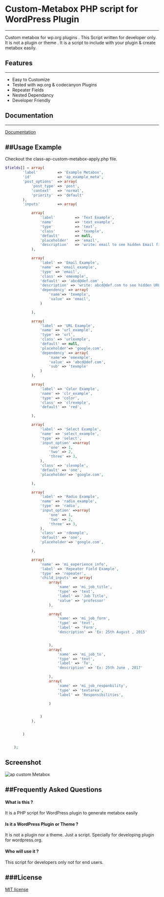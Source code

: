 # Custom-Metabox PHP script for WordPress Plugin 
-----------------------------------------------
Custom metabox  for wp.org  plugins . This Script written for developer only. It is not a plugin or theme . It is a script to include with your plugin & create metabox easily.

## Features 
-----------
* Easy to Customize 
* Tested with wp.org & codecanyon Plugins
* Repeater Fields
* Nested Dependancy 
* Developer Friendly 

## Documentation
----------------
[Documentation](http://www.apurba.me/2017/05/23/custom-metabox-documentation/)

##Usage Example
---------------
Checkout the class-ap-custom-metabox-apply.php file. 

```php
$fields[] = array(
        'label'         => 'Example Metabox',
        'id'            => 'ap_example_meta',
        'post_options'  => array(
            'post_type' => 'post',
            'context'   => 'normal',
            'priority'  => 'default'
        ),
        'inputs'        => array(

            array(
                'label'         => 'Text Example',
                'name'          => 'text_example',
                'type'          => 'text',
                'class'         => 'texmple',
                'default'       => null,
                'placeholder'   => 'email',
                'description'   => 'write: email to see hidden Email field',
            ),

            array(
                'label' => 'Email Example',
                'name' => 'email_example',
                'type' => 'email',
                'class' => 'emexmple',
                'default' => 'abcd@def.com' ,
                'description' => 'write: abcd@def.com to see hidden URL field',
                'dependency' => array(
                    'name'=> 'texmple',
                    'value' => 'email',
                )

            ),

            array(
                'label' => 'URL Example',
                'name' => 'url_example',
                'type' => 'url',
                'class' => 'urlexmple',
                'default' => null,
                'placeholder'=> 'google.com',
                'dependency' => array(
                    'name'=> 'emexmple',
                    'value' => 'abcd@def.com',
                    'sub' => 'texmple'
                )
            ),

            array(
                'label' => 'Color Example',
                'name' => 'clr_example',
                'type' => 'color',
                'class' => 'clrexmple',
                'default' => 'red',

            ),

            array(
                'label' => 'Select Example',
                'name' => 'select_example',
                'type' => 'select',
                'input_option' =>array(
                    'one' => 1,
                    'two' => 2,
                    'three' => 3,
                ),
                'class' => 'slexmple',
                'default' => 'one',
                'placeholder'=> 'google.com',

            ),

            array(
                'label' => 'Radio Example',
                'name' => 'radio_example',
                'type' => 'radio',
                'input_option' =>array(
                    'one' => 1,
                    'two' => 2,
                    'three' => 3,
                ),
                'class' => 'rdexmple',
                'default' => 'one',
                'placeholder'=> 'google.com',

            ),

            array(
                'name' => 'mi_experience_info',
                'label' => 'Repeater Field Example',
                'type' => 'repeater',
                'child_inputs' => array(
                    array(
                        'name' => 'mi_job_title',
                        'type' => 'text',
                        'label' => 'Job Title',
                        'value' => 'professor'
                    ),

                    array(
                        'name' => 'mi_job_form',
                        'type' => 'text',
                        'label' => 'Form',
                        'description' => 'Ex: 25th August , 2015'


                    ),
                    array(
                        'name' => 'mi_job_to',
                        'type' => 'text',
                        'label' => 'To',
                        'description' => 'Ex: 25th June , 2017'

                    ),
                    array(
                        'name' => 'mi_job_responbility',
                        'type' => 'textarea',
                        'label' => 'Responsibilities',

                    )


                )
            ),


        )


    );
```



## Screenshot

![ap custom Metabox](https://github.com/apurbajnu/Custom-Metabox/blob/master/Screenshot.png "Custom Metabox Screenshot")


##Frequently Asked Questions
----------------------------
#### What is this ? 

It is a PHP script for WordPress plugin to generate metabox easily 

####  Is it a WordPress Plugin or Theme ? 

It is not a plugin nor a theme. Just a script. Specially for developing plugin for wordpress.org. 

#### Who will use it ? 

This script for developers only not for end users. 

 

###License
----------
[MIT license](http://opensource.org/licenses/MIT)